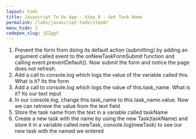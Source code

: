 ```yaml
---
layout: todo
title: Javascript To Do App - Step 8 - Get Task Name
permalink: /labs/javascript-todo/step8/
menu_hide: 1
codepen_slug: jEZggY
---
```


1. Prevent the form from doing its default action (submitting) by adding an argument called event to the onNewTaskFormSubmit function and calling event.preventDefault(). Now submit the form and notice the page does not refresh.
2. Add a call to console.log which logs the value of the variable called this. What is it? Its the form
3. Add a call to console.log which logs the value of this.task_name. What is it? Its our text input
4. In our console.log, change this.task_name to this.task_name.value. Now we can retrieve the value from the text field
5. Store the task name from the text in a variable called taskName
6. Create a new task with the name by using the new Task(taskName) and store it in a variable called newTask, console.log(newTask) to see our new task with the named we entered
